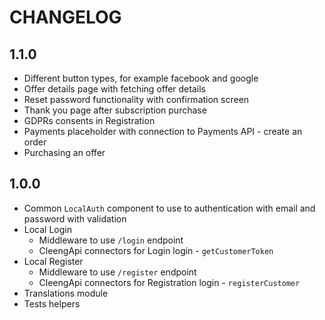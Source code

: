 # CHANGELOG

## 1.1.0

- Different button types, for example facebook and google
- Offer details page with fetching offer details
- Reset password functionality with confirmation screen
- Thank you page after subscription purchase
- GDPRs consents in Registration
- Payments placeholder with connection to Payments API - create an order
- Purchasing an offer

## 1.0.0

- Common `LocalAuth` component to use to authentication with email and password with validation
- Local Login
  - Middleware to use `/login` endpoint
  - CleengApi connectors for Login login - `getCustomerToken`
- Local Register
  - Middleware to use `/register` endpoint
  - CleengApi connectors for Registration login - `registerCustomer`
- Translations module
- Tests helpers
